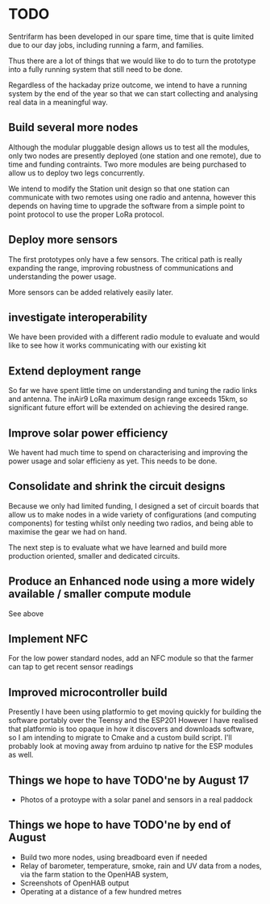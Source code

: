 # TODO

Sentrifarm has been developed in our spare time, time that is quite limited due to our day jobs, including running a farm, and families.

Thus there are a lot of things that we would like to do to turn the prototype into a fully running system that still need to be done.

Regardless of the hackaday prize outcome, we intend to have a running system by the end of the year so that we can start collecting and analysing real data in a meaningful way.

## Build several more nodes

Although the modular pluggable design allows us to test all the modules, only two nodes are presently deployed (one station and one remote), due to time and funding contraints. Two more modules are being purchased to allow us to deploy two legs concurrently.

We intend to modify the Station unit design so that one station can communicate with two remotes using one radio and antenna, however this depends on having time to upgrade the software from a simple point to point protocol to use the proper LoRa protocol.

## Deploy more sensors

The first prototypes only have a few sensors. The critical path is really expanding the range, improving robustness of communications and understanding the power usage.

More sensors can be added relatively easily later.

## investigate interoperability

We have been provided with a different radio module to evaluate and would like to see how it works communicating with our existing kit

## Extend deployment range

So far we have spent little time on understanding and tuning the radio links and antenna.
The inAir9 LoRa maximum design range exceeds 15km, so significant future effort will be extended on achieving the desired range.

## Improve solar power efficiency

We havent had much time to spend on characterising and improving the power usage and solar efficieny as yet. This needs to be done.

## Consolidate and shrink the circuit designs

Because we only had limited funding, I designed a set of circuit boards that allow us to make nodes in a wide variety of configurations (and computing components) for testing whilst only needing two radios, and being able to maximise the gear we had on hand.

The next step is to evaluate what we have learned and build more production oriented, smaller and dedicated circuits.

## Produce an Enhanced node using a more widely available / smaller compute module

See above

## Implement NFC

For the low power standard nodes, add an NFC module so that the farmer can tap to get recent sensor readings

## Improved microcontroller build

Presently I have been using platformio to get moving quickly for building the software portably over the Teensy and the ESP201
However I have realised that platformio is too opaque in how it discovers and downloads software, so I am intending to migrate to
Cmake and a custom build script. I'll probably look at moving away from arduino tp native for the ESP modules as well.

## Things we hope to have TODO'ne by August 17

* Photos of a protoype with a solar panel and sensors in a real paddock

## Things we hope to have TODO'ne by end of August

* Build two more nodes, using breadboard even if needed
* Relay of barometer, temperature, smoke, rain and UV data from a nodes, via the farm station to the OpenHAB system,
* Screenshots of OpenHAB output
* Operating at a distance of a few hundred metres


